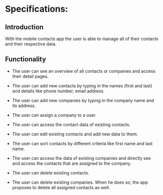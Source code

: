 # Specifications:

## Introduction
With the mobile contacts app the user is able to manage all of their contacts and their respective data.

## Functionality
* The user can see an overview of all contacts or companies and access their detail pages.

* The user can add new contacts by typing in the names (first and last) and details like phone number, email address.
* The user can add new companies by typing in the company name and its address.
* The user can assign a company to a user.

* The user can access the contact data of existing contacts.
* The user can edit existing contacts and add new data to them.
* The user can sort contacts by different criteria like first name and last name.

* The user can access the data of existing companies and directly see and access the contacts that are assigned to the company.

* The user can delete existing contacts.
* The user can delete existing companies. When he does so, the app proposes to delete all assigned contacts as well.